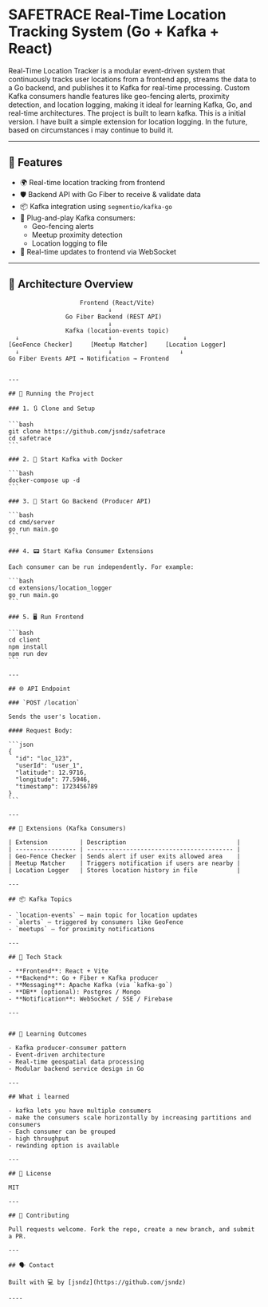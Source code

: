 # SAFETRACE Real-Time Location Tracking System (Go + Kafka + React)

Real-Time Location Tracker is a modular event-driven system that continuously tracks user locations from a frontend app, streams the data to a Go backend, and publishes it to Kafka for real-time processing. Custom Kafka consumers handle features like geo-fencing alerts, proximity detection, and location logging, making it ideal for learning Kafka, Go, and real-time architectures.
The project is built to learn kafka.
This is a initial version.
I have built a simple extension for location logging.
In the future, based on circumstances i may continue to build it.

---

## 🚀 Features

- 🌍 Real-time location tracking from frontend
- 🛡️ Backend API with Go Fiber to receive & validate data
- 📦 Kafka integration using `segmentio/kafka-go`
- 🔌 Plug-and-play Kafka consumers:
  - Geo-fencing alerts
  - Meetup proximity detection
  - Location logging to file
- 🔔 Real-time updates to frontend via WebSocket

---

## 🧱 Architecture Overview

```text
                    Frontend (React/Vite)
                            ↓
                Go Fiber Backend (REST API)
                            ↓
                Kafka (location-events topic)
  ↓                         ↓                    ↓
[GeoFence Checker]     [Meetup Matcher]     [Location Logger]
  ↓                         ↓                   ↓
Go Fiber Events API → Notification → Frontend
```

````

---

## 🧪 Running the Project

### 1. 🔃 Clone and Setup

```bash
git clone https://github.com/jsndz/safetrace
cd safetrace
```

### 2. 🐳 Start Kafka with Docker

```bash
docker-compose up -d
```

### 3. 🚦 Start Go Backend (Producer API)

```bash
cd cmd/server
go run main.go
```

### 4. 📟 Start Kafka Consumer Extensions

Each consumer can be run independently. For example:

```bash
cd extensions/location_logger
go run main.go
```

### 5. 🖥️ Run Frontend

```bash
cd client
npm install
npm run dev
```

---

## 🌐 API Endpoint

### `POST /location`

Sends the user's location.

#### Request Body:

```json
{
  "id": "loc_123",
  "userId": "user_1",
  "latitude": 12.9716,
  "longitude": 77.5946,
  "timestamp": 1723456789
}
```

---

## 🧩 Extensions (Kafka Consumers)

| Extension         | Description                               |
| ----------------- | ----------------------------------------- |
| Geo-Fence Checker | Sends alert if user exits allowed area    |
| Meetup Matcher    | Triggers notification if users are nearby |
| Location Logger   | Stores location history in file           |

---

## 📦 Kafka Topics

- `location-events` – main topic for location updates
- `alerts` – triggered by consumers like GeoFence
- `meetups` – for proximity notifications

---

## 🧠 Tech Stack

- **Frontend**: React + Vite
- **Backend**: Go + Fiber + Kafka producer
- **Messaging**: Apache Kafka (via `kafka-go`)
- **DB** (optional): Postgres / Mongo
- **Notification**: WebSocket / SSE / Firebase

---


## 🧠 Learning Outcomes

- Kafka producer-consumer pattern
- Event-driven architecture
- Real-time geospatial data processing
- Modular backend service design in Go

---

## What i learned

- kafka lets you have multiple consumers
- make the consumers scale horizontally by increasing partitions and consumers
- Each consumer can be grouped
- high throughput
- rewinding option is available

---

## 📜 License

MIT

---

## 🤝 Contributing

Pull requests welcome. Fork the repo, create a new branch, and submit a PR.

---

## 🗣️ Contact

Built with 💻 by [jsndz](https://github.com/jsndz)

----
````
